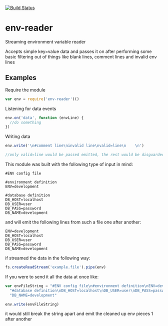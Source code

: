 [![Build Status](https://travis-ci.org/digitalsadhu/env-reader.svg?branch=master)](https://travis-ci.org/digitalsadhu/env-reader)

env-reader
==========

Streaming environment variable reader

Accepts simple key=value data and passes it on after performing some basic
filtering out of things like blank lines, comment lines and invalid env lines

## Examples

Require the module

```js
var env = require('env-reader')()

```

Listening for data events
```js
env.on('data', function (envLine) {
  //do something
})
```

Writing data
```js
env.write('\n#comment line\ninvalid line\nvalid=line\n    \n')

//only valid=line would be passed emitted, the rest would be disguarded
```

This module was built with the following type of input in mind:

```
#ENV config file

#environment definition
ENV=development

#database definition
DB_HOST=localhost
DB_USER=user
DB_PASS=password
DB_NAME=development
```

and will emit the following lines from such a file one after another:

```
ENV=development
DB_HOST=localhost
DB_USER=user
DB_PASS=password
DB_NAME=development
```

if streamed the data in the following way:

```js
fs.createReadStream('example.file').pipe(env)
```

If you were to send it all the data at once like:

```js
var envFileString = "#ENV config file\n#environment definition\nENV=development\n\n" +
  "#database definition\nDB_HOST=localhost\nDB_USER=user\nDB_PASS=password\n" +
  "DB_NAME=development"

env.write(envFileString)
```

it would still break the string apart and emit the cleaned up env
pieces 1 after another
